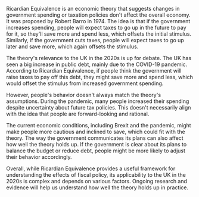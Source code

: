 Ricardian Equivalence is an economic theory that suggests changes in government spending or taxation policies don't affect the overall economy. It was proposed by Robert Barro in 1974. The idea is that if the government increases spending, people will expect taxes to go up in the future to pay for it, so they'll save more and spend less, which offsets the initial stimulus. Similarly, if the government cuts taxes, people will expect taxes to go up later and save more, which again offsets the stimulus.

The theory's relevance to the UK in the 2020s is up for debate. The UK has seen a big increase in public debt, mainly due to the COVID-19 pandemic. According to Ricardian Equivalence, if people think the government will raise taxes to pay off this debt, they might save more and spend less, which would offset the stimulus from increased government spending.

However, people's behavior doesn't always match the theory's assumptions. During the pandemic, many people increased their spending despite uncertainty about future tax policies. This doesn't necessarily align with the idea that people are forward-looking and rational.

The current economic conditions, including Brexit and the pandemic, might make people more cautious and inclined to save, which could fit with the theory. The way the government communicates its plans can also affect how well the theory holds up. If the government is clear about its plans to balance the budget or reduce debt, people might be more likely to adjust their behavior accordingly.

Overall, while Ricardian Equivalence provides a useful framework for understanding the effects of fiscal policy, its applicability to the UK in the 2020s is complex and depends on various factors. Ongoing research and evidence will help us understand how well the theory holds up in practice.
